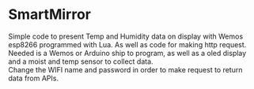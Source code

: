 # SmartMirror
Simple code to present Temp and Humidity data on display with Wemos esp8266 programmed with Lua. As well as code for making http request.
<br/>
Needed is a Wemos or Arduino ship to program, as well as a oled display and a moist and temp sensor to collect data.<br/>
Change the WIFI name and password in order to make request to return data from APIs.
